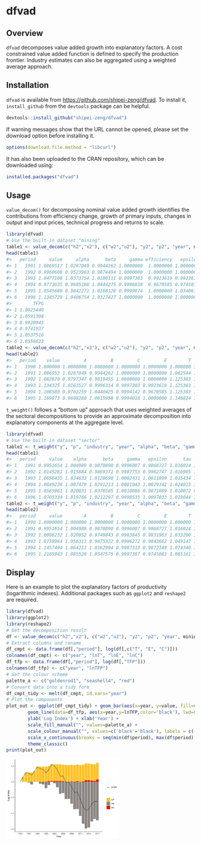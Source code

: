 
<!-- README.md is generated from README.Rmd. Please edit that file -->

# dfvad

<!-- badges: start -->

<!-- badges: end -->

## Overview

`dfvad` decomposes value added growth into explanatory factors. A cost
constrained value added function is defined to specify the production
frontier. Industry estimates can also be aggregated using a weighted
average approach.

## Installation

`dfvad` is available from <https://github.com/shipei-zeng/dfvad>. To
install it, `install_github` from the `devtools` package can be helpful.

``` r
devtools::install_github("shipei-zeng/dfvad")
```

If warning messages show that the URL cannot be opened, please set the
download option before installing it.

``` r
options(download.file.method = "libcurl")
```

It has also been uploaded to the CRAN repository, which can be
downloaded using:

``` r
installed.packages("dfvad")
```

## Usage

`value_decom()` for decomposing nominal value added growth identifies
the contributions from efficiency change, growth of primary inputs,
changes in output and input prices, technical progress and returns to
scale.

``` r
library(dfvad)
# Use the built-in dataset "mining"
table1 <- value_decom(c("h2","x2"), c("w2","u2"), "y2", "p2", "year", mining)[[1]]
head(table1)
#>   period     value     alpha      beta     gamma efficiency   epsilon      tau
#> 1   1991 1.0869517 1.0287049 0.9944262 1.0000000  1.0000000 1.0000000 1.062544
#> 2   1992 0.9960608 0.9523963 0.9874494 1.0000000  1.0000000 1.0000000 1.059140
#> 3   1993 1.0477108 1.0373754 1.0180111 0.9997303  0.9923619 0.9923619 1.000000
#> 4   1994 0.9773035 0.9605188 1.0444275 0.9996838  0.9670585 0.9745018 1.000000
#> 5   1995 1.0545680 0.9842271 1.0168128 0.9999874  1.0000000 1.0340636 1.019052
#> 6   1996 1.1345729 1.0406754 1.0327427 1.0000000  1.0000000 1.0000000 1.055662
#>        TFPG
#> 1 1.0625440
#> 2 1.0591398
#> 3 0.9920943
#> 4 0.9741937
#> 5 1.0537516
#> 6 1.0556623
table2 <- value_decom(c("h2","x2"), c("w2","u2"), "y2", "p2", "year", mining)[[2]]
head(table2)
#>   period    value         A         B         C         E        T      TFP
#> 1   1990 1.000000 1.0000000 1.0000000 1.0000000 1.0000000 1.000000 1.000000
#> 2   1991 1.086952 1.0287049 0.9944262 1.0000000 1.0000000 1.062544 1.062544
#> 3   1992 1.082670 0.9797347 0.9819455 1.0000000 1.0000000 1.125383 1.125383
#> 4   1993 1.134325 1.0163527 0.9996314 0.9997303 0.9923619 1.125383 1.116486
#> 5   1994 1.108580 0.9762259 1.0440425 0.9994142 0.9670585 1.125383 1.087673
#> 6   1995 1.169073 0.9608280 1.0615958 0.9994016 1.0000000 1.146824 1.146138
```

`t_weight()` follows a “bottom up” approach that uses weighted averages
of the sectoral decompositions to provide an approximate decomposition
into explanatory components at the aggregate level.

``` r
library(dfvad)
# Use the built-in dataset "sector"
table1 <- t_weight("y", "p", "industry", "year", "alpha", "beta", "gamma", "epsilon", "tau", sector)[[1]]
head(table1)
#>   period     value    alpha      beta     gamma   epsilon      tau      TFPG
#> 1   1991 0.9951654 1.004989 0.9878890 0.9996087 0.9868727 1.016024 1.0023647
#> 2   1992 1.0145281 1.015884 0.9869371 0.9987753 0.9962747 1.016905 1.0118834
#> 3   1993 1.0656435 1.034633 1.0128698 1.0002431 1.0011899 1.015434 1.0168858
#> 4   1994 1.0649234 1.007479 1.0291213 1.0001043 1.0029142 1.024013 1.0271072
#> 5   1995 1.0565961 1.020031 1.0378505 1.0010086 0.9871089 1.010072 0.9980697
#> 6   1996 1.0703334 1.019766 1.0212297 0.9998535 1.0097033 1.018044 1.0277682
table2 <- t_weight("y", "p", "industry", "year", "alpha", "beta", "gamma", "epsilon", "tau", sector)[[2]]
head(table2)
#>   period     value        A         B         C         E        T      TFP
#> 1   1990 1.0000000 1.000000 1.0000000 1.0000000 1.0000000 1.000000 1.000000
#> 2   1991 0.9951654 1.004989 0.9878890 0.9996087 0.9868727 1.016024 1.002365
#> 3   1992 1.0096232 1.020952 0.9749843 0.9983845 0.9831963 1.033200 1.014276
#> 4   1993 1.0758984 1.056311 0.9875322 0.9986272 0.9843662 1.049147 1.031403
#> 5   1994 1.1457494 1.064211 1.0162904 0.9987313 0.9872349 1.074340 1.059361
#> 6   1995 1.2105943 1.085528 1.0547575 0.9997387 0.9745083 1.085161 1.057317
```

## Display

Here is an example to plot the explanatory factors of productivity
(logarithmic indexes). Additional packages such as `ggplot2` and
`reshape2` are required.

``` r
library(dfvad)
library(ggplot2)
library(reshape2)
# Get the decomposition result
df <- value_decom(c("h2","x2"), c("w2","u2"), "y2", "p2", "year", mining)[[2]]
# Extract columns and rename
df_cmpt <- data.frame(df[,"period"], log(df[,c("T", "E", "C")]))
colnames(df_cmpt) <- c("year", "lnT", "lnE", "lnC")
df_tfp <- data.frame(df[,"period"], log(df[,"TFP"]))
colnames(df_tfp) <- c("year", "lnTFP")
# Set the colour scheme
palette_a <- c("goldenrod1", "seashell4", "red")
# Convert data into a tidy form
df_cmpt_tidy <- melt(df_cmpt, id.vars="year")
# Plot the components
plot_out <- ggplot(df_cmpt_tidy) + geom_bar(aes(x=year, y=value, fill=variable), stat="identity") +
        geom_line(data=df_tfp, aes(x=year,y=lnTFP,color='black'), lwd=0.5) +
        ylab('Log Index') + xlab('Year') + 
        scale_fill_manual("", values=palette_a) + 
        scale_colour_manual("", values=c('black'='black'), labels = c('lnTFP')) + 
        scale_x_continuous(breaks = seq(min(df$period), max(df$period), by = 3)) + 
        theme_classic()
print(plot_out)
```

<img src="man/figures/README-unnamed-chunk-7-1.png" width="60%" />
